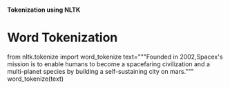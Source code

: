 #### Tokenization using NLTK 
# Word Tokenization
from nltk.tokenize import word_tokenize
text="""Founded in 2002,Spacex's mission is to enable humans to become a spacefaring civilization and a multi-planet species by building a self-sustaining city on mars."""
word_tokenize(text)
